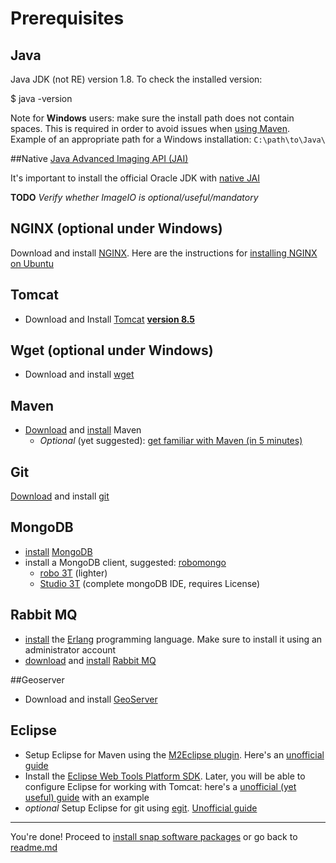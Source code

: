 ﻿
# Prerequisites

## Java

Java JDK (not RE) version 1.8. To check the installed version:

$ java -version

Note for **Windows** users: make sure the install path does not contain spaces. This is required in order to avoid issues when [using Maven](https://maven.apache.org/guides/getting-started/windows-prerequisites.html). Example of an appropriate path for a Windows installation: `C:\path\to\Java\`

##Native [Java Advanced Imaging API (JAI)](http://www.oracle.com/technetwork/java/javase/tech/jai-142803.html)

It's important to install the official Oracle JDK with [native JAI](https://geoserver.geo-solutions.it/edu/en/install_run/jai_io_install.html)

**TODO**
*Verify whether ImageIO is optional/useful/mandatory*

## NGINX (optional under Windows)

Download and install [NGINX](https://nginx.org/en/). Here are the instructions for [installing NGINX on Ubuntu](https://www.digitalocean.com/community/tutorials/how-to-install-nginx-on-ubuntu-16-04)

## Tomcat

- Download and Install [Tomcat](http://tomcat.apache.org/) **[version 8.5](https://tomcat.apache.org/download-80.cgi)**

## Wget (optional under Windows)

- Download and install [wget](https://www.gnu.org/software/wget/)

## Maven

- [Download](https://maven.apache.org/download.html) and [install](http://maven.apache.org/install.html) Maven
  - *Optional* (yet suggested): [get familiar with Maven (in 5 minutes)](https://maven.apache.org/guides/getting-started/maven-in-five-minutes.html)

## Git

[Download](https://git-scm.com/downloads) and install [git](https://git-scm.com/)

## MongoDB

- [install](https://docs.mongodb.com/manual/administration/install-community/) [MongoDB](https://www.mongodb.com/)
- install a MongoDB client, suggested: [robomongo](https://robomongo.org/)
   - [robo 3T](https://robomongo.org/download) (lighter)
   - [Studio 3T](https://studio3t.com/knowledge-base/articles/installation/) (complete mongoDB IDE, requires License)
   
## Rabbit MQ

- [install](https://www.erlang.org/downloads) the [Erlang](https://www.erlang.org/) programming language. Make sure to install it using an administrator account
- [download](https://www.rabbitmq.com/download.html) and [install](https://www.rabbitmq.com/download.html#installation-guides) [Rabbit MQ](https://www.rabbitmq.com/)

##Geoserver

- Download and install [GeoServer](http://geoserver.org/)

## Eclipse

- Setup Eclipse for Maven using the [M2Eclipse plugin](http://www.eclipse.org/m2e/). Here's an [unofficial guide](http://www.vogella.com/tutorials/EclipseMaven/article.html)
- Install the [Eclipse Web Tools Platform SDK](https://www.eclipse.org/webtools/). Later, you will be able to configure Eclipse for working with Tomcat: here's a [unofficial (yet useful) guide](https://www.mulesoft.com/tcat/tomcat-eclipse) with an example
- *optional* Setup Eclipse for git using [egit](https://www.eclipse.org/egit/). [Unofficial guide](http://www.vogella.com/tutorials/EclipseGit/article.html)

----

You're done!
Proceed to [install snap software packages](./snap.md) or go back to [readme.md](./readme.md)
